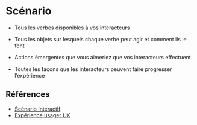 # Scénario

<!-- Ici mettre tous les documents et références concernant la scéanrisation de l'expérience   -->

* Tous les verbes disponibles à vos interacteurs

* Tous les objets sur lesquels chaque verbe peut agir et comment ils le font

* Actions émergentes que vous aimeriez que vos interacteurs effectuent

* Toutes les façons que les interacteurs peuvent faire progresser l’expérience


## Références

* [Scénario Interactif](https://tim-montmorency.com/582523-gestion/#/contenus/2_scenarisation/20_scenario/20_interactif/)
* [Expérience usager UX](https://tim-montmorency.com/582523-gestion/#/contenus/2_scenarisation/20_scenario/40_ux/)

